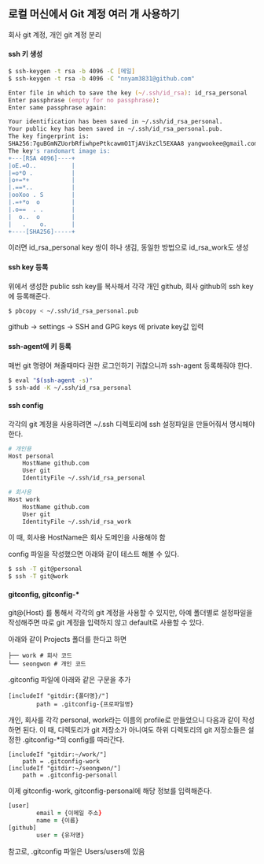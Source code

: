 ## 로컬 머신에서 Git 계정 여러 개 사용하기

회사 git 계정, 개인 git 계정 분리

#### ssh 키 생성

```zsh
$ ssh-keygen -t rsa -b 4096 -C [메일]
$ ssh-keygen -t rsa -b 4096 -C "nnyam3831@github.com"
```

```zsh
Enter file in which to save the key (~/.ssh/id_rsa): id_rsa_personal
Enter passphrase (empty for no passphrase):
Enter same passphrase again:

Your identification has been saved in ~/.ssh/id_rsa_personal.
Your public key has been saved in ~/.ssh/id_rsa_personal.pub.
The key fingerprint is:
SHA256:7guBGmNZUorbRfiwhpePtkcawmO1TjAVikzCl5EXAA8 yangwookee@gmail.com
The key's randomart image is:
+---[RSA 4096]----+
|oE.=O..          |
|=o*O .           |
|o+=*+            |
|.==*..           |
|ooXoo . S        |
|.=+*o  o         |
|.o==  . .        |
|  o..  o         |
|   .    o.       |
+----[SHA256]-----+
```

이러면 id_rsa_personal key 쌍이 하나 생김, 동일한 방법으로 id_rsa_work도 생성

#### ssh key 등록

위에서 생성한 public ssh key를 복사해서 각각 개인 github, 회사 github의 ssh key에 등록해준다.

```zsh
$ pbcopy < ~/.ssh/id_rsa_personal.pub
```

github -> settings -> SSH and GPG keys 에 private key값 입력

#### ssh-agent에 키 등록

매번 git 명령어 쳐줄때마다 권한 로그인하기 귀찮으니까 ssh-agent 등록해줘야 한다.

```zsh
$ eval "$(ssh-agent -s)"
$ ssh-add -K ~/.ssh/id_rsa_personal
```

#### ssh config

각각의 git 계정을 사용하려면 ~/.ssh 디렉토리에 ssh 설정파일을 만들어줘서 명시해야 한다.

```sh
# 개인용
Host personal
    HostName github.com
    User git
    IdentityFile ~/.ssh/id_rsa_personal

# 회사용
Host work
    HostName github.com
    User git
    IdentityFile ~/.ssh/id_rsa_work
```

이 때, 회사용 HostName은 회사 도메인을 사용해야 함

config 파일을 작성했으면 아래와 같이 테스트 해볼 수 있다.

```zsh
$ ssh -T git@personal
$ ssh -T git@work
```

#### gitconfig, gitconfig-\*

git@{Host} 를 통해서 각각의 git 계정을 사용할 수 있지만, 아예 폴더별로 설정파일을 작성해주면 따로 git 계정을 입력하지 않고 default로 사용할 수 있다.

아래와 같이 Projects 폴더를 한다고 하면

```
├── work # 회사 코드
└── seongwon # 개인 코드
```

.gitconfig 파일에 아래와 같은 구문을 추가

```
[includeIf "gitdir:{폴더명}/"]
        path = .gitconfig-{프로파일명}

```

개인, 회사를 각각 personal, work라는 이름의 profile로 만들었으니 다음과 같이 작성하면 된다. 이 때, 디렉토리가 git 저장소가 아니여도 하위 디렉토리의 git 저장소들은 설정한 .gitconfig-\*의 config를 따라간다.

```
[includeIf "gitdir:~/work/"]
    path = .gitconfig-work
[includeIf "gitdir:~/seongwon/"]
    path = .gitconfig-personall
```

이제 gitconfig-work, gitconfig-personal에 해당 정보를 입력해준다.

```zsh
[user]
        email = {이메일 주소}
        name = {이름}
[github]
        user = {유저명}
```

참고로, .gitconfig 파일은 Users/users에 있음
